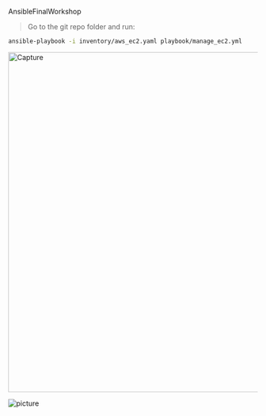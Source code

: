 AnsibleFinalWorkshop


> Go to the git repo folder and run:
```bash
ansible-playbook -i inventory/aws_ec2.yaml playbook/manage_ec2.yml
```
<img width="1055" height="688" alt="Capture"/>


![picture](https://raw.githubusercontent.com/ItaiocGit/Final-Ansible/master/picture.jpg)

